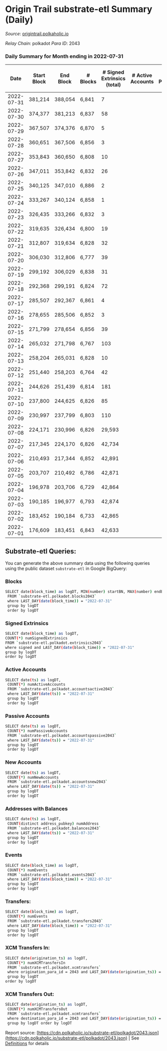 # Origin Trail substrate-etl Summary (Daily)

_Source_: [origintrail.polkaholic.io](https://origintrail.polkaholic.io)

*Relay Chain*: polkadot
*Para ID*: 2043



### Daily Summary for Month ending in 2022-07-31


| Date | Start Block | End Block | # Blocks | # Signed Extrinsics (total) | # Active Accounts | # Passive | # New | # Addresses with Balances | # Events | # Transfers | # XCM Transfers In | # XCM Transfers Out | Issues | 
| ---- | ----------- | --------- | -------- | --------------------------- | ----------------- | --------- | ----- | ------------------------- | -------- | ----------- | ------------------ | ------------------- | ------ |
| 2022-07-31 | 381,214 | 388,054 | 6,841 | 7 |  |  |  | 2,833 | 13,945 | 203  |   |   |  |
| 2022-07-30 | 374,377 | 381,213 | 6,837 | 58 |  |  |  |  | 14,275 | 123  |   |   |  |
| 2022-07-29 | 367,507 | 374,376 | 6,870 | 5 |  |  |  |  | 13,892 | 109  |   |   |  |
| 2022-07-28 | 360,651 | 367,506 | 6,856 | 3 |  |  |  |  | 13,825 | 85  |   |   |  |
| 2022-07-27 | 353,843 | 360,650 | 6,808 | 10 |  |  |  |  | 13,924 | 225  |   |   |  |
| 2022-07-26 | 347,011 | 353,842 | 6,832 | 26 |  |  |  |  | 14,104 | 228  |   |   |  |
| 2022-07-25 | 340,125 | 347,010 | 6,886 | 2 |  |  |  |  | 13,830 | 36  |   |   |  |
| 2022-07-24 | 333,267 | 340,124 | 6,858 | 1 |  |  |  |  | 13,756 | 29  |   |   |  |
| 2022-07-23 | 326,435 | 333,266 | 6,832 | 3 |  |  |  |  | 13,753 | 62  |   |   |  |
| 2022-07-22 | 319,635 | 326,434 | 6,800 | 19 |  |  |  |  | 13,894 | 138  |   |   |  |
| 2022-07-21 | 312,807 | 319,634 | 6,828 | 32 |  |  |  |  | 14,043 | 123  |   |   |  |
| 2022-07-20 | 306,030 | 312,806 | 6,777 | 39 |  |  |  |  | 14,084 | 207  |   |   |  |
| 2022-07-19 | 299,192 | 306,029 | 6,838 | 31 |  |  |  |  | 14,151 | 227  |   |   |  |
| 2022-07-18 | 292,368 | 299,191 | 6,824 | 72 |  |  |  |  | 14,445 | 206  |   |   |  |
| 2022-07-17 | 285,507 | 292,367 | 6,861 | 4 |  |  |  |  | 13,874 | 116  |   |   |  |
| 2022-07-16 | 278,655 | 285,506 | 6,852 | 3 |  |  |  |  | 13,819 | 87  |   |   |  |
| 2022-07-15 | 271,799 | 278,654 | 6,856 | 39 |  |  |  |  | 14,211 | 180  |   |   |  |
| 2022-07-14 | 265,032 | 271,798 | 6,767 | 103 |  |  |  |  | 14,590 | 209  |   |   |  |
| 2022-07-13 | 258,204 | 265,031 | 6,828 | 10 |  |  |  |  | 13,985 | 247  |   |   |  |
| 2022-07-12 | 251,440 | 258,203 | 6,764 | 42 |  |  |  |  | 13,984 | 116  |   |   |  |
| 2022-07-11 | 244,626 | 251,439 | 6,814 | 181 |  |  |  |  | 15,393 | 357  |   |   |  |
| 2022-07-10 | 237,800 | 244,625 | 6,826 | 85 |  |  |  |  | 14,643 | 299  |   |   |  |
| 2022-07-09 | 230,997 | 237,799 | 6,803 | 110 |  |  |  |  | 14,944 | 450  |   |   |  |
| 2022-07-08 | 224,171 | 230,996 | 6,826 | 29,593 |  |  |  |  | 156,937 | 24,042  |   |   |  |
| 2022-07-07 | 217,345 | 224,170 | 6,826 | 42,734 |  |  |  |  | 173,986 | 32,128  |   |   |  |
| 2022-07-06 | 210,493 | 217,344 | 6,852 | 42,891 |  |  |  |  | 174,627 | 32,246  |   |   |  |
| 2022-07-05 | 203,707 | 210,492 | 6,786 | 42,871 |  |  |  |  | 174,442 | 32,254  |   |   |  |
| 2022-07-04 | 196,978 | 203,706 | 6,729 | 42,864 |  |  |  |  | 174,200 | 32,146  |   |   |  |
| 2022-07-03 | 190,185 | 196,977 | 6,793 | 42,874 |  |  |  |  | 174,444 | 32,232  |   |   |  |
| 2022-07-02 | 183,452 | 190,184 | 6,733 | 42,865 |  |  |  |  | 174,178 | 32,113  |   |   |  |
| 2022-07-01 | 176,609 | 183,451 | 6,843 | 42,633 |  |  |  |  | 158,863 | 31,968  |   |   |  |

## Substrate-etl Queries:
You can generate the above summary data using the following queries using the public dataset `substrate-etl` in Google BigQuery:

### Blocks
```bash
SELECT date(block_time) as logDT, MIN(number) startBN, MAX(number) endBN, COUNT(*) numBlocks 
 FROM `substrate-etl.polkadot.blocks2043`  
 where LAST_DAY(date(block_time)) = "2022-07-31" 
 group by logDT 
 order by logDT
```

### Signed Extrinsics
```bash
SELECT date(block_time) as logDT, 
COUNT(*) numSignedExtrinsics 
FROM `substrate-etl.polkadot.extrinsics2043`  
where signed and LAST_DAY(date(block_time)) = "2022-07-31" 
group by logDT 
order by logDT
```

### Active Accounts
```bash
SELECT date(ts) as logDT, 
 COUNT(*) numActiveAccounts 
 FROM `substrate-etl.polkadot.accountsactive2043` 
 where LAST_DAY(date(ts)) = "2022-07-31" 
 group by logDT 
 order by logDT
```

### Passive Accounts
```bash
SELECT date(ts) as logDT, 
 COUNT(*) numPassiveAccounts 
 FROM `substrate-etl.polkadot.accountspassive2043` 
 where LAST_DAY(date(ts)) = "2022-07-31" 
 group by logDT 
 order by logDT
```

### New Accounts
```bash
SELECT date(ts) as logDT, 
 COUNT(*) numNewAccounts 
 FROM `substrate-etl.polkadot.accountsnew2043` 
 where LAST_DAY(date(ts)) = "2022-07-31" 
 group by logDT
 order by logDT
```

### Addresses with Balances
```bash
SELECT date(ts) as logDT,
 COUNT(distinct address_pubkey) numAddress 
 FROM `substrate-etl.polkadot.balances2043` 
 where LAST_DAY(date(ts)) = "2022-07-31" 
 group by logDT 
 order by logDT
```

### Events
```bash
SELECT date(block_time) as logDT, 
 COUNT(*) numEvents 
 FROM `substrate-etl.polkadot.events2043` 
 where LAST_DAY(date(block_time)) = "2022-07-31" 
 group by logDT 
 order by logDT
```

### Transfers:
```bash
SELECT date(block_time) as logDT, 
 COUNT(*) numEvents 
 FROM `substrate-etl.polkadot.transfers2043` 
 where LAST_DAY(date(block_time)) = "2022-07-31" 
 group by logDT 
 order by logDT
```

### XCM Transfers In:
```bash
SELECT date(origination_ts) as logDT, 
 COUNT(*) numXCMTransfersIn 
 FROM `substrate-etl.polkadot.xcmtransfers` 
 where origination_para_id = 2043 and LAST_DAY(date(origination_ts)) = "2022-07-31" 
 group by logDT 
order by logDT
```

### XCM Transfers Out:
```bash
SELECT date(origination_ts) as logDT, 
 COUNT(*) numXCMTransfersOut 
 FROM `substrate-etl.polkadot.xcmtransfers` 
 where destination_para_id = 2043 and LAST_DAY(date(origination_ts)) = "2022-07-31" 
 group by logDT order by logDT
```


Report source: [https://cdn.polkaholic.io/substrate-etl/polkadot/2043.json](https://cdn.polkaholic.io/substrate-etl/polkadot/2043.json) | See [Definitions](/DEFINITIONS.md) for details
